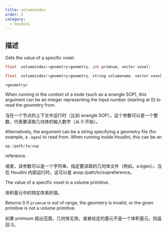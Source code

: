 ```yaml
---
title: volumeindex
order: 5
category:
  - houdini
---
```

    
## 描述

Gets the value of a specific voxel.

```c
float  volumeindex(<geometry>geometry, int primnum, vector voxel)
```

```c
float  volumeindex(<geometry>geometry, string volumename, vector voxel)
```

`<geometry>`

When running in the context of a node (such as a wrangle SOP), this argument
can be an integer representing the input number (starting at 0) to read the
geometry from.

当在一个节点的上下文中运行时（比如 wrangle SOP），这个参数可以是一个整数，代表要读取几何体的输入数字（从 0 开始）。

Alternatively, the argument can be a string specifying a geometry file (for
example, a `.bgeo`) to read from. When running inside Houdini, this can be an

```c
op:/path/to/sop
```

reference.

或者，该参数可以是一个字符串，指定要读取的几何体文件（例如，a.bgeo）。当在 Houdini 内部运行时，这可以是 anop:/path/to/sopreference。

The value of a specific voxel in a volume primitive.

体积基元中的特定体素的值。

Returns 0 if `primnum` is out of range, the geometry is invalid, or the given
primitive is not a volume primitive.

如果 primnum 超出范围，几何体无效，或者给定的基元不是一个体积基元，则返回 0。
